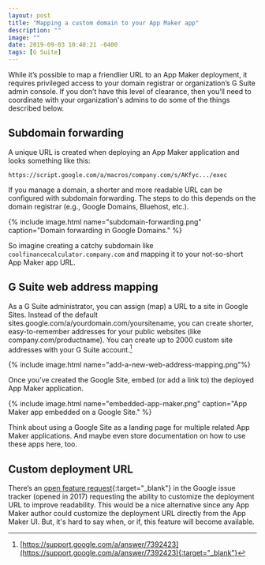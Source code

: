 ```yaml
---
layout: post
title: "Mapping a custom domain to your App Maker app"
description: ""
image: ""
date: 2019-09-03 10:40:21 -0400
tags: [G Suite]
---
```

While it’s possible to map a friendlier URL to an App Maker deployment, it requires privileged access to your domain registrar or organization’s G Suite admin console. If you don’t have this level of clearance, then you’ll need to coordinate with your organization's admins to do some of the things described below.

## Subdomain forwarding

A unique URL is created when deploying an App Maker application and looks something like this:

```
https://script.google.com/a/macros/company.com/s/AKfyc.../exec
```

If you manage a domain, a shorter and more readable URL can be configured with subdomain forwarding. The steps to do this depends on the domain registrar (e.g., Google Domains, Bluehost, etc.).

{% include image.html name="subdomain-forwarding.png" caption="Domain forwarding in Google Domains." %}

So imagine creating a catchy subdomain like `coolfinancecalculator.company.com` and mapping it to your not-so-short App Maker app URL.

## G Suite web address mapping

As a G Suite administrator, you can assign (map) a URL to a site in Google Sites. Instead of the default sites.google.com/a/yourdomain.com/yoursitename, you can create shorter, easy-to-remember addresses for your public websites (like company.com/productname). You can create up to 2000 custom site addresses with your G Suite account.[^1]

{% include image.html name="add-a-new-web-address-mapping.png"%}

Once you’ve created the Google Site, embed (or add a link to) the deployed App Maker application.

{% include image.html name="embedded-app-maker.png" caption="App Maker app embedded on a Google Site." %}

Think about using a Google Site as a landing page for multiple related App Maker applications. And maybe even store documentation on how to use these apps here, too.

## Custom deployment URL

There’s an [open feature request](https://issuetracker.google.com/issues/63382989){:target="_blank"} in the Google issue tracker (opened in 2017) requesting the ability to customize the deployment URL to improve readability. This would be a nice alternative since any App Maker author could customize the deployment URL directly from the App Maker UI. But, it's hard to say when, or if, this feature will become available. 


[^1]: [https://support.google.com/a/answer/7392423](https://support.google.com/a/answer/7392423){:target="_blank"}
